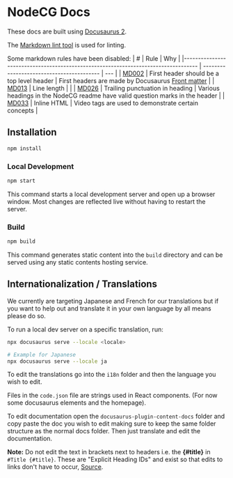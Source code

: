 # NodeCG Docs

These docs are built using [Docusaurus 2](https://v2.docusaurus.io/).

The [Markdown lint tool](https://github.com/markdownlint/markdownlint) is used for linting.

Some markdown rules have been disabled:
| #                                                                                  | Rule                                      | Why |
|----------------------------------------------------------------------------------- | ----------------------------------------- | --- |
| [MD002](https://github.com/DavidAnson/markdownlint/blob/master/doc/Rules.md#md002) | First header should be a top level header | First headers are made by Docusaurus [Front matter](https://docusaurus.io/docs/markdown-features#front-matter)  |
| [MD013](https://github.com/DavidAnson/markdownlint/blob/master/doc/Rules.md#md013) | Line length                               |     |
| [MD026](https://github.com/DavidAnson/markdownlint/blob/master/doc/Rules.md#md026) | Trailing punctuation in heading           | Various headings in the NodeCG readme have valid question marks in the header |
| [MD033](https://github.com/DavidAnson/markdownlint/blob/master/doc/Rules.md#md033) | Inline HTML                               | Video tags are used to demonstrate certain concepts |

## Installation

```bash
npm install
```

### Local Development

```bash
npm start
```

This command starts a local development server and open up a browser window. Most changes are reflected live without having to restart the server.

### Build

```bash
npm build
```

This command generates static content into the `build` directory and can be served using any static contents hosting service.

## Internationalization / Translations

We currently are targeting Japanese and French for our translations but if you want to help out and translate it in your own language by all means please do so.

To run a local dev server on a specific translation, run:

```bash
npx docusaurus serve --locale <locale>

# Example for Japanese
npx docusaurus serve --locale ja
```

To edit the translations go into the `i18n` folder and then the language you wish to edit.

Files in the `code.json` file are strings used in React components. (For now some docusaurus elements and the homepage).

To edit documentation open the `docusaurus-plugin-content-docs` folder and copy paste the doc you wish to edit making sure to keep the same folder structure as the normal docs folder. Then just translate and edit the documentation.

**Note:** Do not edit the text in brackets next to headers i.e. the **{#title}** in `#Title {#title}`. These are "Explicit Heading IDs" and exist so that edits to links don't have to occur, [Source](https://docusaurus.io/docs/i18n/tutorial#translate-the-pages).

